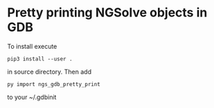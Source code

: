 
# Pretty printing NGSolve objects in GDB

To install execute

```
pip3 install --user .
```
in source directory. Then add
```
py import ngs_gdb_pretty_print
```
to your ~/.gdbinit
